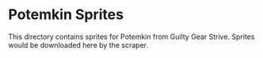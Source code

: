 # Potemkin Sprites

This directory contains sprites for Potemkin from Guilty Gear Strive.
Sprites would be downloaded here by the scraper.
